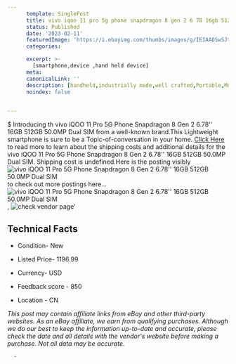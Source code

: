 ```yaml
---
      template: SinglePost
      title: vivo iqoo 11 pro 5g phone snapdragon 8 gen 2 6 78 16gb 512gb 50 0mp dual sim
      status: Published
      date: '2023-02-11'
      featuredImage: 'https://i.ebayimg.com/thumbs/images/g/IEIAAOSwSJtjkyWM/s-l225.jpg'
      categories: 

      excerpt: >-
        [smartphone,device ,hand held device]
      meta:
      canonicalLink: ''
      description: [handheld,industrially made,well crafted,Portable,Mobile,Compact,Convenient,Lightweight,Maneuverable,Man-portable,Miniature,Carriable,Hand-held,Light,Holdable,Transportable,Mobile device,Pocket-sized,On-the-go,Wireless,Cordless,Compact size,Convenient size, smartphone,device ,hand held device]
      noindex: false
      

---
```

$
      Introducing th vivo iQOO 11 Pro 5G Phone Snapdragon 8 Gen 2 6.78'' 16GB 512GB 50.0MP Dual SIM from a well-known brand.This Lightweight smartphone is sure to be a Topic-of-conversation in your home. [Click Here](https://www.ebay.com/itm/325456298008?hash=item4bc6b50018%3Ag%3AIEIAAOSwSJtjkyWM&mkevt=1&mkcid=1&mkrid=711-53200-19255-0&campid=%253CePNCampaignId%253E&customid=%253CreferenceId%253E&toolid=10049) to read more to learn about the shipping costs and additional details for the vivo iQOO 11 Pro 5G Phone Snapdragon 8 Gen 2 6.78'' 16GB 512GB 50.0MP Dual SIM. Shipping cost is undefined.Here is the posting visibly ![vivo iQOO 11 Pro 5G Phone Snapdragon 8 Gen 2 6.78'' 16GB 512GB 50.0MP Dual SIM](https://i.ebayimg.com/thumbs/images/g/IEIAAOSwSJtjkyWM/s-l225.jpg) to check out more postings here... ![vivo iQOO 11 Pro 5G Phone Snapdragon 8 Gen 2 6.78'' 16GB 512GB 50.0MP Dual SIM](https://i.ebayimg.com/images/g/IEIAAOSwSJtjkyWM/s-l1200.jpg), ![check vendor page](https://origin-galleryplus.ebayimg.com/ws/web/325456298008_2_0_1/225x225.jpg,https://origin-galleryplus.ebayimg.com/ws/web/325456298008_3_0_1/225x225.jpg,https://origin-galleryplus.ebayimg.com/ws/web/325456298008_4_0_1/225x225.jpg,https://origin-galleryplus.ebayimg.com/ws/web/325456298008_5_0_1/225x225.jpg,https://origin-galleryplus.ebayimg.com/ws/web/325456298008_6_0_1/225x225.jpg,https://origin-galleryplus.ebayimg.com/ws/web/325456298008_7_0_1/225x225.jpg,https://origin-galleryplus.ebayimg.com/ws/web/325456298008_8_0_1/225x225.jpg,https://origin-galleryplus.ebayimg.com/ws/web/325456298008_9_0_1/225x225.jpg,https://origin-galleryplus.ebayimg.com/ws/web/325456298008_10_0_1/225x225.jpg,https://origin-galleryplus.ebayimg.com/ws/web/325456298008_11_0_1/225x225.jpg,https://origin-galleryplus.ebayimg.com/ws/web/325456298008_12_0_1/225x225.jpg)'

      

 ## Technical Facts 



     
      

 - Condition- New 


      

 - Listed Price- 1196.99 


      

 - Currency- USD 


      

 - Feedback score - 850 


      

 - Location - CN 


      
      

 *_This post may contain affiliate links from eBay and other third-party websites. As an eBay affiliate, we earn from qualifying purchases. Although we do our best to keep the information up-to-date and accurate, please check the date and all details with the vendor's website before making a purchase. Not all data may be accurate._*




      -

